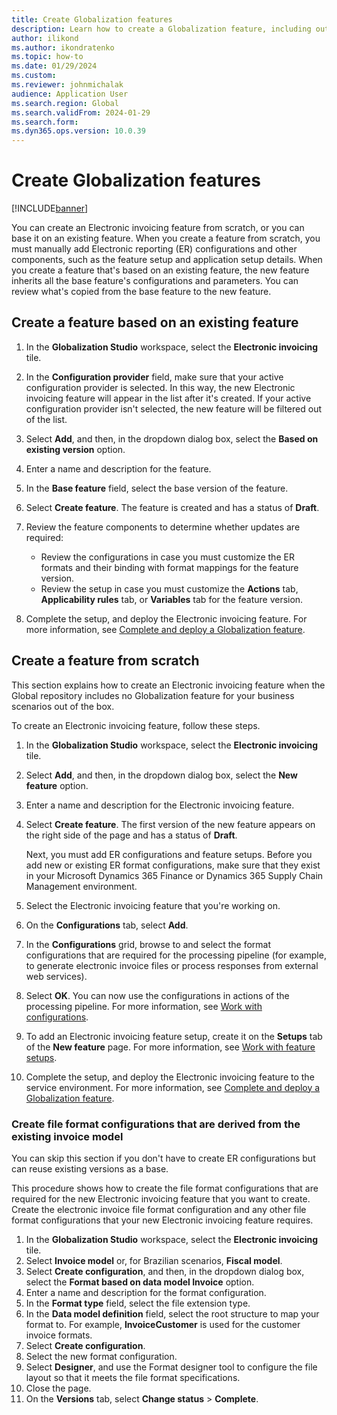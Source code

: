 ```yaml
---
title: Create Globalization features
description: Learn how to create a Globalization feature, including outlines on creating a feature based on an existing feature and creating a feature from scratch.
author: ilikond
ms.author: ikondratenko
ms.topic: how-to
ms.date: 01/29/2024
ms.custom: 
ms.reviewer: johnmichalak
audience: Application User
ms.search.region: Global
ms.search.validFrom: 2024-01-29
ms.search.form:
ms.dyn365.ops.version: 10.0.39
---
```


# Create Globalization features

[!INCLUDE[banner](../../includes/banner.md)]

You can create an Electronic invoicing feature from scratch, or you can base it on an existing feature. When you create a feature from scratch, you must manually add Electronic reporting (ER) configurations and other components, such as the feature setup and application setup details. When you create a feature that's based on an existing feature, the new feature inherits all the base feature's configurations and parameters. You can review what's copied from the base feature to the new feature.

## Create a feature based on an existing feature

1. In the **Globalization Studio** workspace, select the **Electronic invoicing** tile.
1. In the **Configuration provider** field, make sure that your active configuration provider is selected. In this way, the new Electronic invoicing feature will appear in the list after it's created. If your active configuration provider isn't selected, the new feature will be filtered out of the list.
1. Select **Add**, and then, in the dropdown dialog box, select the **Based on existing version** option.
1. Enter a name and description for the feature.
1. In the **Base feature** field, select the base version of the feature.
1. Select **Create feature**. The feature is created and has a status of **Draft**.
1. Review the feature components to determine whether updates are required:

    - Review the configurations in case you must customize the ER formats and their binding with format mappings for the feature version.
    - Review the setup in case you must customize the **Actions** tab, **Applicability rules** tab, or **Variables** tab for the feature version.

1. Complete the setup, and deploy the Electronic invoicing feature. For more information, see [Complete and deploy a Globalization feature](gs-e-invoicing-complete-publish-deploy-globalization-feature.md).

## Create a feature from scratch

This section explains how to create an Electronic invoicing feature when the Global repository includes no Globalization feature for your business scenarios out of the box.

To create an Electronic invoicing feature, follow these steps.

1. In the **Globalization Studio** workspace, select the **Electronic invoicing** tile.
1. Select **Add**, and then, in the dropdown dialog box, select the **New feature** option.
1. Enter a name and description for the Electronic invoicing feature.
1. Select **Create feature**. The first version of the new feature appears on the right side of the page and has a status of **Draft**.

    Next, you must add ER configurations and feature setups. Before you add new or existing ER format configurations, make sure that they exist in your Microsoft Dynamics 365 Finance or Dynamics 365 Supply Chain Management environment.

1. Select the Electronic invoicing feature that you're working on.
1. On the **Configurations** tab, select **Add**.
1. In the **Configurations** grid, browse to and select the format configurations that are required for the processing pipeline (for example, to generate electronic invoice files or process responses from external web services).
1. Select **OK**. You can now use the configurations in actions of the processing pipeline. For more information, see [Work with configurations](gs-e-invoicing-work-configurations.md).
1. To add an Electronic invoicing feature setup, create it on the **Setups** tab of the **New feature** page. For more information, see [Work with feature setups](gs-e-invoicing-feature-setup.md).
1. Complete the setup, and deploy the Electronic invoicing feature to the service environment. For more information, see [Complete and deploy a Globalization feature](gs-e-invoicing-complete-publish-deploy-globalization-feature.md).

### Create file format configurations that are derived from the existing invoice model

You can skip this section if you don't have to create ER configurations but can reuse existing versions as a base.

This procedure shows how to create the file format configurations that are required for the new Electronic invoicing feature that you want to create. Create the electronic invoice file format configuration and any other file format configurations that your new Electronic invoicing feature requires.

1. In the **Globalization Studio** workspace, select the **Electronic invoicing** tile.
1. Select **Invoice model** or, for Brazilian scenarios, **Fiscal model**.
1. Select **Create configuration**, and then, in the dropdown dialog box, select the **Format based on data model Invoice** option.
1. Enter a name and description for the format configuration.
1. In the **Format type** field, select the file extension type.
1. In the **Data model definition** field, select the root structure to map your format to. For example, **InvoiceCustomer** is used for the customer invoice formats.
1. Select **Create configuration**.
1. Select the new format configuration.
1. Select **Designer**, and use the Format designer tool to configure the file layout so that it meets the file format specifications.
1. Close the page.
1. On the **Versions** tab, select **Change status** \> **Complete**.
